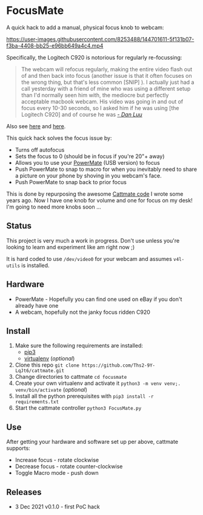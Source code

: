 # FocusMate

A quick hack to add a manual, physical focus knob to webcam:

https://user-images.githubusercontent.com/8253488/144701611-5f131b07-f3ba-4408-bb25-e96bb649a4c4.mp4

Specifically, the Logitech C920 is notorious for regularly re-focussing:

> The webcam will refocus regularly, making the entire video flash out of and then back into focus (another issue is that it often focuses on the wrong thing, but that's less common [SNIP] ). I actually just had a call yesterday with a friend of mine who was using a different setup than I'd normally seen him with, the mediocre but perfectly acceptable macbook webcam. His video was going in and out of focus every 10-30 seconds, so I asked him if he was using [the Logitech C920] and of course he was 
> _[- Dan Luu](https://danluu.com/why-benchmark/)_

Also see [here](https://support.logi.com/hc/en-001/community/posts/360049083554-C920-Webcam-Focus-issues) and [here](https://support.logi.com/hc/en-001/community/posts/360052156173-C920-Focus-Issues).

This quick hack solves the focus issue by:
* Turns off autofocus
* Sets the focus to 0 (should be in focus if you're 20"+ away)
* Allows you to use your [PowerMate](https://en.wikipedia.org/wiki/Griffin_PowerMate) (USB version) to focus
* Push PowerMate to snap to macro for when you inevitably need to share a picture on your phone by shoving in you webcam's face.
* Push PowerMate to snap back to prior focus

This is done by repurposing the awesome [Cattmate code](https://github.com/mrjones-plip/cattmate) I wrote some years ago. Now I have one knob for volume and one for focus on my desk! I'm going to need more knobs soon ...

## Status   

This project is very much a work in progress. Don't 
use unless you're looking to learn and experiment like am right now ;)

It is hard coded to use `/dev/video0` for your webcam and assumes `v4l-utils` is installed.

## Hardware

* PowerMate - Hopefully you can find one used on eBay if you don't already have one
* A webcam, hopefully not the janky focus ridden C920

## Install

1. Make sure the following requirements are installed:
   * [pip3](https://pip.pypa.io/en/stable/installing/)
   * [virtualenv](https://virtualenv.pypa.io/en/stable/) (_optional_)
1. Clone this repo `git clone https://github.com/Ths2-9Y-LqJt6/cattmate.git`
1. Change directories to cattmate `cd focusmate`
1. Create your own virtualenv and activate it `python3 -m venv venv;. venv/bin/activate` (_optional_)
1. Install all the python prerequisites with `pip3 install -r requirements.txt`
1. Start the cattmate controller `python3 FocusMate.py`

## Use

After getting your hardware and software set up per above, cattmate supports:
* Increase focus - rotate clockwise
* Decrease focus - rotate counter-clockwise
* Toggle Macro mode - push down


## Releases

* 3 Dec 2021 v0.1.0 - first PoC hack
